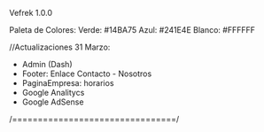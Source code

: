 Vefrek 1.0.0

Paleta de Colores:
Verde: #14BA75
Azul: #241E4E
Blanco: #FFFFFF

//Actualizaciones 31 Marzo:

- Admin (Dash)
- Footer: Enlace Contacto - Nosotros
- PaginaEmpresa: horarios
- Google Analitycs
- Google AdSense

/================================/
